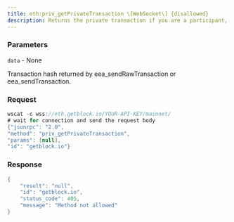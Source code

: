 ```yaml
---
title: eth:priv_getPrivateTransaction \[WebSocket\] {disallowed}
description: Returns the private transaction if you are a participant, otherwise,null.
---
```


### Parameters


`data` - None

Transaction hash returned by eea_sendRawTransaction or
eea_sendTransaction.

### Request

``` java
wscat -c wss://eth.getblock.io/YOUR-API-KEY/mainnet/ 
# wait for connection and send the request body 
{"jsonrpc": "2.0",
"method": "priv_getPrivateTransaction",
"params": [null],
"id": "getblock.io"}
```

###  Response

``` java
{
    "result": "null",
    "id": "getblock.io",
    "status_code": 405,
    "message": "Method not allowed"
}
```

